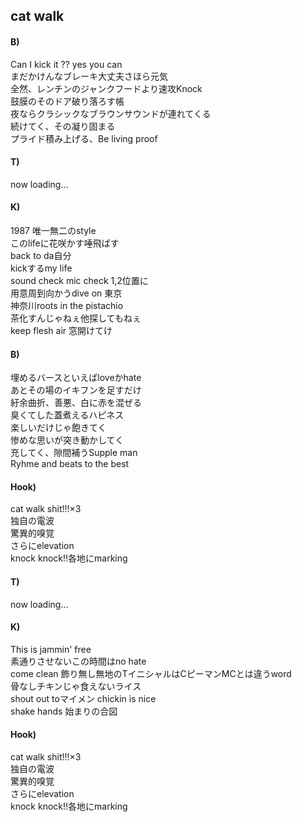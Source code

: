 ## cat walk

#### B)

Can I kick it ?? yes you can  
まだかけんなブレーキ大丈夫さほら元気  
全然、レンチンのジャンクフードより速攻Knock  
鼓膜のそのドア破り落ろす帳  
夜ならクラシックなブラウンサウンドが連れてくる  
続けてく、その凝り固まる  
プライド積み上げる、Be living proof  

#### T)

now loading...

#### K)

1987 唯一無二のstyle  
このlifeに花咲かす唾飛ばす  
back to da自分  
kickするmy life  
sound check mic check 1,2位置に  
用意周到向かうdive on 東京  
神奈川roots in the pistachio  
茶化すんじゃねぇ他探してもねぇ  
keep flesh air 窓開けてけ

#### B)

埋めるバースといえばloveかhate  
あとその場のイキフンを足すだけ  
紆余曲折、善悪、白に赤を混ぜる  
臭くてした蓋煮えるハピネス  
楽しいだけじゃ飽きてく  
惨めな思いが突き動かしてく  
充してく、隙間補うSupple man  
Ryhme and beats to the best

#### Hook)

cat walk shit!!!×3  
独自の電波  
驚異的嗅覚  
さらにelevation  
knock knock!!各地にmarking

#### T)

now loading...

#### K)

This is jammin' free  
素通りさせないこの時間はno hate  
come clean 飾り無し無地のTイニシャルはCピーマンMCとは違うword  
骨なしチキンじゃ食えないライス  
shout out toマイメン chickin is nice  
shake hands 始まりの合図  

#### Hook)

cat walk shit!!!×3  
独自の電波  
驚異的嗅覚  
さらにelevation  
knock knock!!各地にmarking
